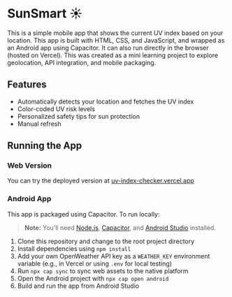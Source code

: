 # SunSmart ☀️

This is a simple mobile app that shows the current UV index based on your location. This app is built with HTML, CSS, and JavaScript, and wrapped as an Android app using Capacitor. It can also run directly in the browser (hosted on Vercel). This was created as a mini learning project to explore geolocation, API integration, and mobile packaging.

## Features
- Automatically detects your location and fetches the UV index
- Color-coded UV risk levels
- Personalized safety tips for sun protection
- Manual refresh

## Running the App
### Web Version
You can try the deployed version at [uv-index-checker.vercel.app](https://uv-index-checker.vercel.app/)

### Android App

This app is packaged using Capacitor. To run locally:

> **Note:** You’ll need [Node.js](https://nodejs.org/), [Capacitor](https://capacitorjs.com/docs/getting-started), and [Android Studio](https://developer.android.com/studio) installed.

1. Clone this repository and change to the root project directory
2. Install dependencies using `npm install`
3. Add your own OpenWeather API key as a `WEATHER_KEY` environment variable (e.g., in Vercel or using `.env` for local testing)  
4. Run `npx cap sync` to sync web assets to the native platform  
5. Open the Android project with `npx cap open android`  
6. Build and run the app from Android Studio
